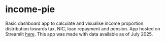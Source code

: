 # income-pie
Basic dashboard app to calculate and visualise income proportion distribution towards tax, NIC, loan repayment and pension. App hosted on Streamlit [here](https://annual-income.streamlit.app/). This app was made with data available as of July 2025.